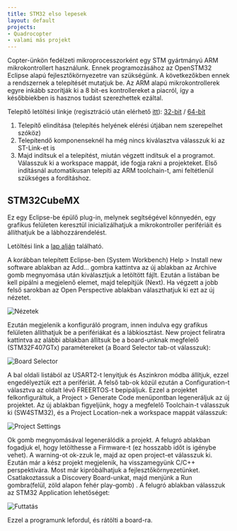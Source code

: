 ```yaml
---
title: STM32 elso lepesek
layout: default
projects:
- Quadrocopter
- valami más projekt
---
```


Copter-ünkön fedélzeti mikroprocesszorként egy STM gyártmányú ARM mikrokontrollert használunk. Ennek programozásához az OpenSTM32 Eclipse alapú fejlesztőkörnyezetre van szükségünk. A következőkben ennek a rendszernek a telepítését mutatjuk be. Az ARM alapú mikrokontrollerek egyre inkább szorítják ki a 8 bit-es kontrollereket a piacról, így a későbbiekben is hasznos tudást szerezhettek ezáltal.

Telepítő letöltési linkje (regisztráció után elérhető [itt](http://www.openstm32.org/Downloading+the+System+Workbench+for+STM32+installer?structure=Documentation)): [32-bit](http://www.ac6-tools.com/downloads/SW4STM32/install_sw4stm32_win_32bits-latest.exe) / [64-bit](http://www.ac6-tools.com/downloads/SW4STM32/install_sw4stm32_win_64bits-latest.exe)

1. Telepítő elindítása (telepítés helyének elérési útjában nem szerepelhet szóköz)
2. Telepítendő komponenseknél ha még nincs kiválasztva válasszuk ki az ST-Link-et is
3. Majd indítsuk el a telepítést, miután végzett indítsuk el a programot. Válasszuk ki a workspace mappát, ide fogja rakni a projekteket. Első indításnál automatikusan telepíti az ARM toolchain-t, ami feltétlenül szükséges a fordításhoz.

## STM32CubeMX

Ez egy Eclipse-be épülő plug-in, melynek segítségével könnyedén, egy grafikus felületen keresztül inicializálhatjuk a mikrokontroller perifériáit és állíthatjuk be a lábhozzárendelést.

Letöltési link a [lap alján](http://www.st.com/en/development-tools/stsw-stm32095.html) található.

A korábban telepített Eclipse-ben (System Workbench) Help > Install new software ablakban az Add... gombra kattintva az új ablakban az Archive gomb megnyomása után kiválasztjuk a letöltött fájlt. Ezután a listában be kell pipálni a megjelenő elemet, majd telepítjük (Next). Ha végzett a jobb felső sarokban az Open Perspective ablakban választhatjuk ki ezt az új nézetet.

![Nézetek](http://i.imgur.com/C9DwWRO.png)

Ezután megjelenik a konfiguráló program, innen indulva egy grafikus felületen állíthatjuk be a perifériákat és a lábkiosztást. New project feliratra kattintva az alábbi ablakban állítsuk be a board-unknak megfelelő (STM32F407GTx) paramétereket (a Board Selector tab-ot válasszuk):

![Board Selector](http://i.imgur.com/uty6w9u.png)

A bal oldali listából az USART2-t lenyitjuk és Aszinkron módba állítjuk, ezzel engedélyeztük ezt a perifériát. A felső tab-ok közül ezután a Configuration-t választva az oldalt lévő FREERTOS-t bepipáljuk. Ezzel a projektet felkonfiguráltuk, a Project > Generate Code menüpontban legeneráljuk az új projektet. Az új ablakban figyeljünk, hogy a megfelelő Toolchain-t válasszuk ki (SW4STM32), és a Project Location-nek a workspace mappát válasszuk:

![Project Settings](http://i.imgur.com/2CFKaud.png)

Ok gomb megnyomásával legenerálódik a projekt. A felugró ablakban fogadjuk el, hogy letölthesse a Firmware-t (ez hosszabb időt is igénybe vehet). A warning-ot ok-zzuk le, majd az open project-et válasszuk ki. Ezután már a kész projekt megjelenik, ha visszamegyünk C/C++ perspektívára. Most már kipróbálhatjuk a fejlesztőkörnyezetünket. Csatlakoztassuk a Discovery Board-unkat, majd menjünk a Run gombra(felül, zöld alapon fehér play-gomb) . A felugró ablakban válasszuk az STM32 Application lehetőséget:

![Futtatás](http://i.imgur.com/qJ6Wji2.png)

Ezzel a programunk lefordul, és rátölti a board-ra.
